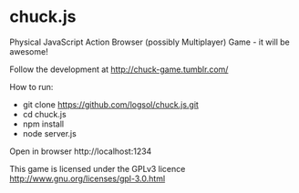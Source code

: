 chuck.js
========

Physical JavaScript Action Browser (possibly Multiplayer) Game - it will be awesome!

Follow the development at http://chuck-game.tumblr.com/

How to run:

* git clone https://github.com/logsol/chuck.js.git
* cd chuck.js
* npm install
* node server.js

Open in browser http://localhost:1234



This game is licensed under the GPLv3 licence http://www.gnu.org/licenses/gpl-3.0.html